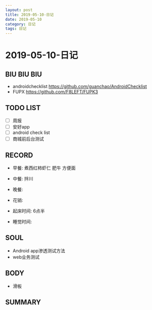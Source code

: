 ```yaml
---
layout: post
title: 2019-05-10-日记
date: 2019-05-10
category: 日记
tags: 日记
---
```

# 2019-05-10-日记
## BIU BIU BIU
- androidchecklist https://github.com/guanchao/AndroidChecklist 
- FUPX https://github.com/F8LEFT/FUPK3
 
## TODO LIST
- [ ] 周报
- [ ] 安好app
- [ ] android check list
- [ ] 商城前后台测试
 
## RECORD
- 早餐:  煮西红柿虾仁 肥牛 方便面
- 中餐: 拌川  
- 晚餐:  
 
- 花销:  
 
- 起床时间:  6点半
- 睡觉时间:  
 
## SOUL
- Android app渗透测试方法
- web业务测试
 
## BODY
- 滑板
 
## SUMMARY
 
 
